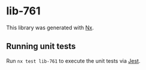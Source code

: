 # lib-761

This library was generated with [Nx](https://nx.dev).

## Running unit tests

Run `nx test lib-761` to execute the unit tests via [Jest](https://jestjs.io).
